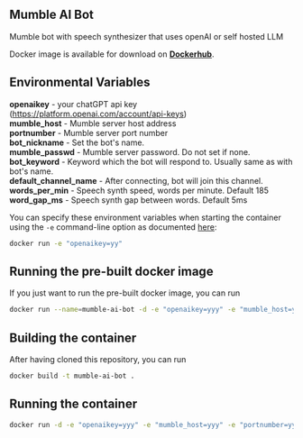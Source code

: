 ## Mumble AI Bot
Mumble bot with speech synthesizer that uses openAI or self hosted LLM

Docker image is available for download on
**[Dockerhub](https://hub.docker.com/repository/docker/tiventux/mumble-ai-bot)**.

## Environmental Variables

**openaikey** - your chatGPT api key (https://platform.openai.com/account/api-keys) <br>
**mumble_host** - Mumble server host address <br>
**portnumber** - Mumble server port number <br> 
**bot_nickname** - Set the bot's name.<br>
**mumble_passwd** - Mumble server password. Do not set if none.<br>
**bot_keyword** - Keyword which the bot will respond to. Usually same as with bot's name.<br>
**default_channel_name** - After connecting, bot will join this channel.<br>
**words_per_min** - Speech synth speed, words per minute. Default 185<br>
**word_gap_ms** - Speech synth gap between words. Default 5ms<br>

You can specify these environment variables when starting the container using the `-e` command-line option as documented
[here](https://docs.docker.com/engine/reference/run/#env-environment-variables):
```bash
docker run -e "openaikey=yy"
```

## Running the pre-built docker image

If you just want to run the pre-built docker image, you can run
```bash
docker run --name=mumble-ai-bot -d -e "openaikey=yyy" -e "mumble_host=yyy" -e "portnumber=yyy" -e "bot_nickname=yyy" -e "bot_keyword=yyy" tiventux/mumble-ai-bot:latest

```


## Building the container

After having cloned this repository, you can run
```bash
docker build -t mumble-ai-bot .
```

## Running the container

```bash
docker run -d -e "openaikey=yyy" -e "mumble_host=yyy" -e "portnumber=yyy" -e "bot_nickname=yyy" -e "bot_keyword=yyy" mumble-ai-bot

```
